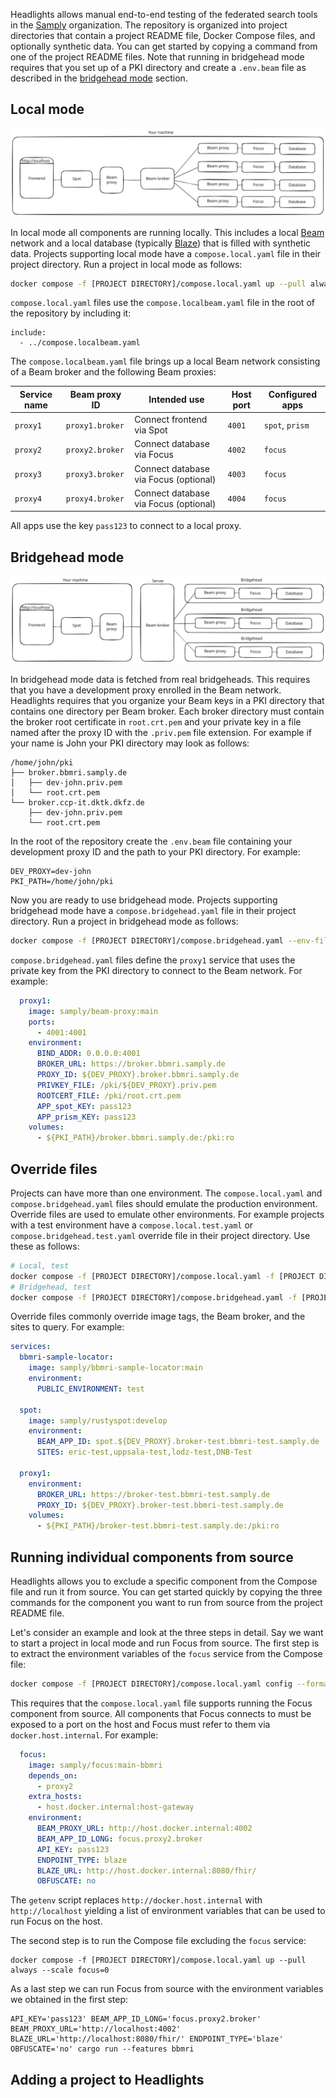 Headlights allows manual end-to-end testing of the federated search tools in the [Samply](https://github.com/samply/) organization. The repository is organized into project directories that contain a project README file, Docker Compose files, and optionally synthetic data. You can get started by copying a command from one of the project README files. Note that running in bridgehead mode requires that you set up of a PKI directory and create a `.env.beam` file as described in the [bridgehead mode](#bridgehead-mode) section.

## Local mode

![Local mode sketch](./local-mode-sketch.svg)

In local mode all components are running locally. This includes a local [Beam](https://github.com/samply/beam) network and a local database (typically [Blaze](https://github.com/samply/blaze)) that is filled with synthetic data. Projects supporting local mode have a `compose.local.yaml` file in their project directory. Run a project in local mode as follows:

```bash
docker compose -f [PROJECT DIRECTORY]/compose.local.yaml up --pull always
```

`compose.local.yaml` files use the `compose.localbeam.yaml` file in the root of the repository by including it:

```
include:
  - ../compose.localbeam.yaml
```

The `compose.localbeam.yaml` file brings up a local Beam network consisting of a Beam broker and the following Beam proxies:

| Service name | Beam proxy ID | Intended use | Host port | Configured apps |
| ----- | ----- | --- | --- | --- |
| `proxy1` | `proxy1.broker` | Connect frontend via Spot | `4001` | `spot`, `prism` |
| `proxy2` | `proxy2.broker` | Connect database via Focus | `4002` | `focus` |
| `proxy3` | `proxy3.broker` | Connect database via Focus (optional) | `4003` | `focus` |
| `proxy4` | `proxy4.broker` | Connect database via Focus (optional) | `4004` | `focus` |

All apps use the key `pass123` to connect to a local proxy.

## Bridgehead mode

![Bridgehead mode sketch](./bridgehead-mode-sketch.svg)

In bridgehead mode data is fetched from real bridgeheads. This requires that you have a development proxy enrolled in the Beam network. Headlights requires that you organize your Beam keys in a PKI directory that contains one directory per Beam broker. Each broker directory must contain the broker root certificate in `root.crt.pem` and your private key in a file named after the proxy ID with the `.priv.pem` file extension. For example if your name is John your PKI directory may look as follows:

```
/home/john/pki
├── broker.bbmri.samply.de
│   ├── dev-john.priv.pem
│   └── root.crt.pem
└── broker.ccp-it.dktk.dkfz.de
    ├── dev-john.priv.pem
    └── root.crt.pem
```

In the root of the repository create the `.env.beam` file containing your development proxy ID and the path to your PKI directory. For example:

```
DEV_PROXY=dev-john
PKI_PATH=/home/john/pki
```

Now you are ready to use bridgehead mode. Projects supporting bridgehead mode have a `compose.bridgehead.yaml` file in their project directory. Run a project in bridgehead mode as follows:

```bash
docker compose -f [PROJECT DIRECTORY]/compose.bridgehead.yaml --env-file .env.beam up --pull always
```

`compose.bridgehead.yaml` files define the `proxy1` service that uses the private key from the PKI directory to connect to the Beam network. For example:

```yaml
  proxy1:
    image: samply/beam-proxy:main
    ports:
      - 4001:4001
    environment:
      BIND_ADDR: 0.0.0.0:4001
      BROKER_URL: https://broker.bbmri.samply.de
      PROXY_ID: ${DEV_PROXY}.broker.bbmri.samply.de
      PRIVKEY_FILE: /pki/${DEV_PROXY}.priv.pem
      ROOTCERT_FILE: /pki/root.crt.pem
      APP_spot_KEY: pass123
      APP_prism_KEY: pass123
    volumes:
      - ${PKI_PATH}/broker.bbmri.samply.de:/pki:ro
```

## Override files
Projects can have more than one environment. The `compose.local.yaml` and `compose.bridgehead.yaml` files should emulate the production environment. Override files are used to emulate other environments. For example projects with a test environment have a `compose.local.test.yaml` or `compose.bridgehead.test.yaml` override file in their project directory. Use these as follows:

```bash
# Local, test
docker compose -f [PROJECT DIRECTORY]/compose.local.yaml -f [PROJECT DIRECTORY]/compose.local.test.yaml up --pull always
# Bridgehead, test
docker compose -f [PROJECT DIRECTORY]/compose.bridgehead.yaml -f [PROJECT DIRECTORY]/compose.bridgehead.test.yaml --env-file .env.beam up --pull always
```

Override files commonly override image tags, the Beam broker, and the sites to query. For example:

```yaml
services:
  bbmri-sample-locator:
    image: samply/bbmri-sample-locator:main
    environment:
      PUBLIC_ENVIRONMENT: test
  
  spot:
    image: samply/rustyspot:develop
    environment:
      BEAM_APP_ID: spot.${DEV_PROXY}.broker-test.bbmri-test.samply.de
      SITES: eric-test,uppsala-test,lodz-test,DNB-Test

  proxy1:
    environment:
      BROKER_URL: https://broker-test.bbmri-test.samply.de
      PROXY_ID: ${DEV_PROXY}.broker-test.bbmri-test.samply.de
    volumes:
      - ${PKI_PATH}/broker-test.bbmri-test.samply.de:/pki:ro
```

## Running individual components from source

Headlights allows you to exclude a specific component from the Compose file and run it from source. You can get started quickly by copying the three commands for the component you want to run from source from the project README file.

Let's consider an example and look at the three steps in detail. Say we want to start a project in local mode and run Focus from source. The first step is to extract the environment variables of the `focus` service from the Compose file:

```bash
docker compose -f [PROJECT DIRECTORY]/compose.local.yaml config --format json | ./getenv focus
```

This requires that the `compose.local.yaml` file supports running the Focus component from source. All components that Focus connects to must be exposed to a port on the host and Focus must refer to them via `docker.host.internal`. For example:

```yaml
  focus:
    image: samply/focus:main-bbmri
    depends_on:
      - proxy2
    extra_hosts:
      - host.docker.internal:host-gateway
    environment:
      BEAM_PROXY_URL: http://host.docker.internal:4002
      BEAM_APP_ID_LONG: focus.proxy2.broker
      API_KEY: pass123
      ENDPOINT_TYPE: blaze
      BLAZE_URL: http://host.docker.internal:8080/fhir/
      OBFUSCATE: no
```

The `getenv` script replaces `http://docker.host.internal` with `http://localhost` yielding a list of environment variables that can be used to run Focus on the host.

The second step is to run the Compose file excluding the `focus` service:

```
docker compose -f [PROJECT DIRECTORY]/compose.local.yaml up --pull always --scale focus=0
```

As a last step we can run Focus from source with the environment variables we obtained in the first step:

```
API_KEY='pass123' BEAM_APP_ID_LONG='focus.proxy2.broker' BEAM_PROXY_URL='http://localhost:4002' BLAZE_URL='http://localhost:8080/fhir/' ENDPOINT_TYPE='blaze' OBFUSCATE='no' cargo run --features bbmri
```

## Adding a project to Headlights
